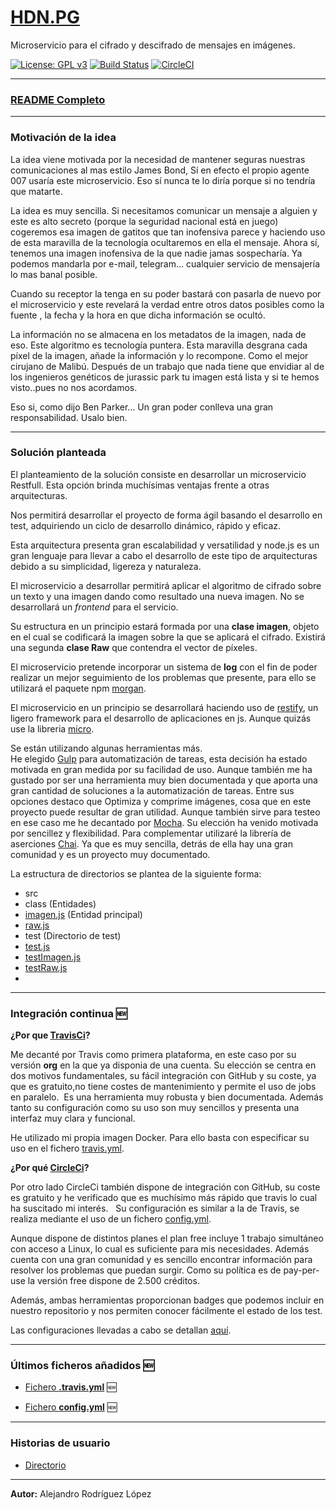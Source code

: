 # [HDN.PG](https://alexrodriguezlop.github.io/HDN.PG/)
Microservicio para el cifrado y descifrado de mensajes en imágenes.

[![License: GPL v3](https://img.shields.io/badge/License-GPLv3-blue.svg)](https://www.gnu.org/licenses/gpl-3.0)
[![Build Status](https://travis-ci.org/alexrodriguezlop/HDN.PG.svg?branch=master)](https://travis-ci.org/alexrodriguezlop/HDN.PG)
[![CircleCI](https://circleci.com/gh/alexrodriguezlop/HDN.PG.svg?style=shield)](https://app.circleci.com/pipelines/github/alexrodriguezlop/HDN.PG)

___
### [README Completo](https://github.com/alexrodriguezlop/HDN.PG/blob/master/README_FULL.md)

___
### Motivación de la idea

La idea viene motivada por la necesidad de mantener seguras nuestras comunicaciones al mas estilo James Bond, Sí en efecto el propio agente 007 usaría este microservicio. Eso sí nunca te lo diría porque si no tendría que matarte.

La idea es muy sencilla. Si necesitamos comunicar un mensaje a alguien y este es alto secreto (porque la seguridad nacional está en juego) cogeremos esa imagen de gatitos que tan inofensiva parece y haciendo uso de esta maravilla de la tecnología ocultaremos en ella el mensaje. 
Ahora sí, tenemos una imagen inofensiva de la que nadie jamas sospecharía. Ya podemos mandarla por e-mail, telegram... cualquier servicio de mensajería lo mas banal posible.

Cuando su receptor la tenga en su poder bastará con pasarla de nuevo por el microservicio y este revelará la verdad entre otros datos posibles como la fuente , la fecha y la hora en que dicha información se ocultó.

La información no se almacena en los metadatos de la imagen, nada de eso. Este algoritmo es tecnología puntera.
Esta maravilla desgrana cada píxel de la imagen, añade la información y lo recompone. Como el mejor cirujano de Malibú.
Después de un trabajo que nada tiene que envidiar al de los ingenieros genéticos de jurassic park tu imagen está lista y si te hemos visto..pues no nos acordamos. 

Eso si, como dijo Ben Parker… Un gran poder conlleva una gran responsabilidad. Usalo bien.
___
### Solución planteada 
El planteamiento de la solución consiste en desarrollar un microservicio Restfull.
Esta opción brinda muchísimas ventajas frente a otras arquitecturas. 

Nos permitirá desarrollar el proyecto de forma ágil basando el desarrollo en test, adquiriendo un ciclo de desarrollo dinámico, rápido y eficaz.

Esta arquitectura presenta gran escalabilidad y versatilidad y node.js es un gran lenguaje para llevar a cabo el desarrollo de este tipo de arquitecturas debido a su simplicidad, ligereza y naturaleza.

El microservicio a desarrollar permitirá aplicar el algoritmo de cifrado sobre un texto y una imagen dando como resultado una nueva imagen. 
No se desarrollará un *frontend* para el servicio.

Su estructura en un principio estará formada por una **clase imagen**, objeto en el cual se codificará la imagen sobre la que se aplicará el cifrado. 
Existirá una segunda **clase Raw** que contendra el vector de píxeles. 

El microservicio pretende incorporar un sistema de **log** con el fin de poder realizar un mejor seguimiento de los problemas que presente, para ello se utilizará el paquete npm [morgan](https://www.npmjs.com/package/morgan).

El microservicio en un principio se desarrollará haciendo uso de [restify](http://restify.com/), un ligero framework para el desarrollo de aplicaciones en js.
Aunque quizás use la libreria [micro](https://github.com/vercel/micro).

Se están utilizando algunas herramientas más.  
He elegido [Gulp](https://gulpjs.com/) para automatización de tareas, esta decisión ha estado motivada en gran medida por su facilidad de uso. Aunque también me ha gustado por ser una herramienta muy bien documentada y que aporta una gran cantidad de soluciones a la automatización de tareas. 
Entre sus opciones destaco que Optimiza y comprime imágenes, cosa que en este proyecto puede resultar de gran utilidad. Aunque también sirve para testeo en ese caso me he decantado por [Mocha](https://mochajs.org/). Su elección ha venido motivada por sencillez y flexibilidad.
Para complementar utilizaré la librería de aserciones [Chai](https://www.chaijs.com/). Ya que es muy sencilla, detrás de ella hay una gran comunidad y es un proyecto muy documentado.


La estructura de directorios se plantea de la siguiente forma: 
- src
 - class (Entidades) 
  - [imagen.js](https://github.com/alexrodriguezlop/HDN.PG/blob/master/src/class/imagen.js) (Entidad principal)
  - [raw.js](https://github.com/alexrodriguezlop/HDN.PG/blob/master/src/class/raw.js) 
 - test (Directorio de test)
  - [test.js](https://github.com/alexrodriguezlop/HDN.PG/blob/master/test/test.js) 
  - [testImagen.js](https://github.com/alexrodriguezlop/HDN.PG/blob/master/test/testImagen.js) 
  - [testRaw.js](https://github.com/alexrodriguezlop/HDN.PG/blob/master/test/testRaw.js) 
  - 
___
### Integración continua :new:
**¿Por que [TravisCi](https://travis-ci.org/)?**

Me decanté por Travis como primera plataforma, en este caso por su versión **org** en la que ya disponia de una cuenta. 
Su elección se centra en dos motivos fundamentales, su fácil integración con GitHub y su coste, ya que es gratuito,no tiene costes de mantenimiento y permite el uso de jobs en paralelo. 
Es una herramienta muy robusta y bien documentada.
Además tanto su configuración como su uso son muy sencillos y presenta una interfaz muy clara y funcional.

He utilizado mi propia imagen Docker. Para ello basta con especificar su uso en el fichero [travis.yml](https://github.com/alexrodriguezlop/HDN.PG/blob/master/.travis.yml).


**¿Por qué [CircleCi](https://circleci.com/)?**

Por otro lado CircleCi también dispone de integración con GitHub, su coste es gratuito y he verificado que es muchísimo más rápido que travis lo cual ha suscitado mi interés.
 
Su configuración es similar a la de Travis, se realiza mediante el uso de un fichero [config.yml](https://github.com/alexrodriguezlop/HDN.PG/blob/master/.circleci/config.yml).

Aunque dispone de distintos planes el plan free incluye 1 trabajo simultáneo con acceso a Linux, lo cual es suficiente para mis necesidades.
Además cuenta con una gran comunidad y es sencillo encontrar información para resolver los problemas que puedan surgir.
Como su política es de pay-per-use la versión free dispone de 2.500 créditos.

Además, ambas herramientas proporcionan badges que podemos incluir en nuestro repositorio y nos permiten conocer fácilmente el estado de los test.

Las configuraciones llevadas a cabo se detallan [aquí](https://github.com/alexrodriguezlop/HDN.PG/tree/master/docs/Integraci%C3%B3n%20continua). 

___
### Últimos ficheros añadidos :new:

- [Fichero **.travis.yml**](https://github.com/alexrodriguezlop/HDN.PG/blob/master/.travis.yml) :new: 

- [Fichero **config.yml**](https://github.com/alexrodriguezlop/HDN.PG/blob/master/.circleci/config.yml) :new:


___
### Historias de usuario
- [Directorio](https://github.com/alexrodriguezlop/HDN.PG/blob/master/HU/)


___
**Autor:** Alejandro Rodríguez López

